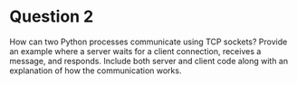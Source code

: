# Question 2
How can two Python processes communicate using TCP sockets? Provide an example where a server waits for a client connection, receives a message, and responds. Include both server and client code along with an explanation of how the communication works.
